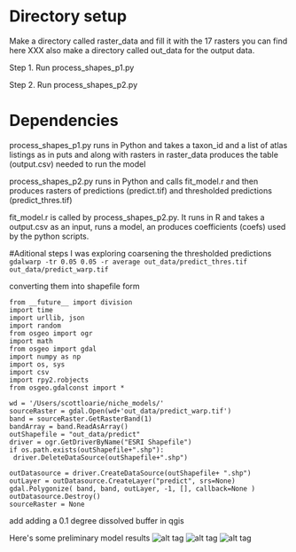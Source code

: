 # Directory setup
Make a directory called raster_data and fill it with the 17 rasters you can find here XXX
also make a directory called out_data for the output data.

Step 1. Run process_shapes_p1.py

Step 2. Run process_shapes_p2.py

# Dependencies
process_shapes_p1.py runs in Python and takes a taxon_id and a list of atlas listings as in puts and along with rasters in raster_data produces the table (output.csv) needed to run the model

process_shapes_p2.py runs in Python and calls fit_model.r and then produces rasters of predictions (predict.tif) and thresholded predictions (predict_thres.tif)

fit_model.r is called by process_shapes_p2.py. It runs in R and takes a output.csv as an input, runs a model, an produces coefficients (coefs) used by the python scripts.

#Aditional steps
I was exploring coarsening the thresholded predictions 
```gdalwarp -tr 0.05 0.05 -r average out_data/predict_thres.tif out_data/predict_warp.tif```

converting them into shapefile form
```
from __future__ import division
import time
import urllib, json
import random
from osgeo import ogr
import math
from osgeo import gdal
import numpy as np
import os, sys
import csv
import rpy2.robjects
from osgeo.gdalconst import *

wd = '/Users/scottloarie/niche_models/'
sourceRaster = gdal.Open(wd+'out_data/predict_warp.tif')
band = sourceRaster.GetRasterBand(1)
bandArray = band.ReadAsArray()
outShapefile = "out_data/predict"
driver = ogr.GetDriverByName("ESRI Shapefile")
if os.path.exists(outShapefile+".shp"):
 driver.DeleteDataSource(outShapefile+".shp")

outDatasource = driver.CreateDataSource(outShapefile+ ".shp")
outLayer = outDatasource.CreateLayer("predict", srs=None)
gdal.Polygonize( band, band, outLayer, -1, [], callback=None )
outDatasource.Destroy()
sourceRaster = None
```

add adding a 0.1 degree dissolved buffer in qgis

Here's some preliminary model results
![alt tag](https://c2.staticflickr.com/6/5506/30010052112_58caf9523a_o.png)
![alt tag](https://c2.staticflickr.com/8/7470/30124463035_fb7fdd86f8_o.png)
![alt tag](https://c1.staticflickr.com/9/8415/30010049942_7aa65d0dcb_o.png)
